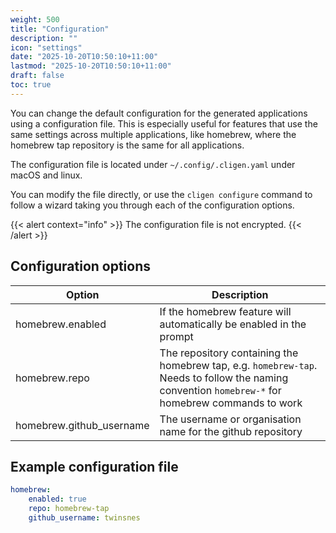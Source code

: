 ```yaml
---
weight: 500
title: "Configuration"
description: ""
icon: "settings"
date: "2025-10-20T10:50:10+11:00"
lastmod: "2025-10-20T10:50:10+11:00"
draft: false
toc: true
---
```


You can change the default configuration for the generated applications using a configuration file. This is especially useful for features that use the same settings across multiple applications, like homebrew, where the homebrew tap repository is the same for all applications.

The configuration file is located under `~/.config/.cligen.yaml` under macOS and linux.

You can modify the file directly, or use the `cligen configure` command to follow a wizard taking you through each of the configuration options.

{{< alert context="info" >}}
The configuration file is not encrypted.
{{< /alert >}}

## Configuration options

| Option                   | Description                                                                                                                                       |
|--------------------------|---------------------------------------------------------------------------------------------------------------------------------------------------|
| homebrew.enabled         | If the homebrew feature will automatically be enabled in the prompt                                                                               |
| homebrew.repo            | The repository containing the homebrew tap, e.g. `homebrew-tap`. Needs to follow the naming convention `homebrew-*` for homebrew commands to work |
| homebrew.github_username | The username or organisation name for the github repository                                                                                       |

## Example configuration file

```yaml
homebrew:
    enabled: true
    repo: homebrew-tap
    github_username: twinsnes
```